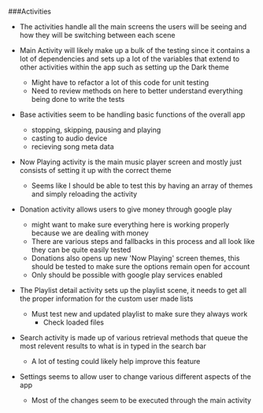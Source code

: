 ###Activities

- The activities handle all the main screens the users will be seeing and how they will be switching between each scene

- Main Activity will likely make up a bulk of the testing since it contains a lot of dependencies and sets up a lot of the variables that extend to other activities within the app such as setting up the Dark theme
	- Might have to refactor a lot of this code for unit testing
	- Need to review methods on here to better understand everything being done to write the tests

- Base activities seem to be handling basic functions of the overall app
	- stopping, skipping, pausing and playing
	- casting to audio device
	- recieving song meta data

- Now Playing activity is the main music player screen and mostly just consists of setting it up with the correct theme
	- Seems like I should be able to test this by having an array of themes and simply reloading the activity

- Donation activity allows users to give money through google play
	- might want to make sure everything here is working properly because we are dealing with money
	- There are various steps and fallbacks in this process and all look like they can be quite easily tested
	- Donations also opens up new 'Now Playing' screen themes, this should be tested to make sure the options remain open for account
	- Only should be possible with google play services enabled

- The Playlist detail activity sets up the playlist scene, it needs to get all the proper information for the custom user made lists
	- Must test new and updated playlist to make sure they always work
		-  Check loaded files
		
- Search activity is made up of various retrieval methods that queue the most relevent results to what is in typed in the search bar
	- A lot of testing could likely help improve this feature
	
- Settings seems to allow user to change various different aspects of the app
	- Most of the changes seem to be executed through the main activity
